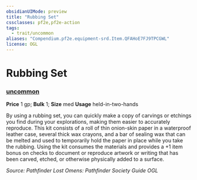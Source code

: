 ```yaml
---
obsidianUIMode: preview
title: "Rubbing Set"
cssclasses: pf2e,pf2e-action
tags:
  - trait/uncommon
aliases: "Compendium.pf2e.equipment-srd.Item.QFAHoE7FJ9TPCGWL"
license: OGL
---
```

# Rubbing Set

### [uncommon](uncommon "Uncommon Rarity Trait")


**Price** 1 gp; 
**Bulk** 1; **Size** med
**Usage** held-in-two-hands

By using a rubbing set, you can quickly make a copy of carvings or etchings you find during your explorations, making them easier to accurately reproduce. This kit consists of a roll of thin onion-skin paper in a waterproof leather case, several thick wax crayons, and a bar of sealing wax that can be melted and used to temporarily hold the paper in place while you take the rubbing. Using the kit consumes the materials and provides a +1 item bonus on checks to document or reproduce artwork or writing that has been carved, etched, or otherwise physically added to a surface.

*Source: Pathfinder Lost Omens: Pathfinder Society Guide*
*OGL*